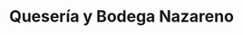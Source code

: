 ---
title: "Quesería y Bodega Nazareno"
url: /la-ceiba/queseria-y-bodega-nazareno/
shop: lácteos
---